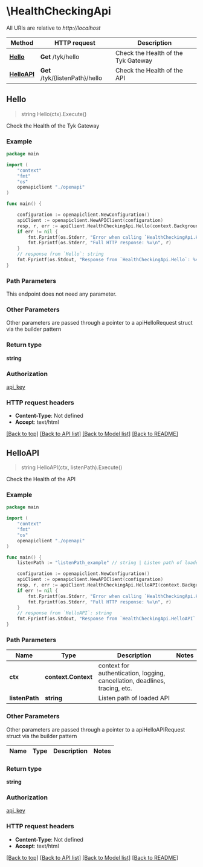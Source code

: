 # \HealthCheckingApi

All URIs are relative to *http://localhost*

Method | HTTP request | Description
------------- | ------------- | -------------
[**Hello**](HealthCheckingApi.md#Hello) | **Get** /tyk/hello | Check the Health of the Tyk Gateway
[**HelloAPI**](HealthCheckingApi.md#HelloAPI) | **Get** /tyk/{listenPath}/hello | Check the Health of the API



## Hello

> string Hello(ctx).Execute()

Check the Health of the Tyk Gateway



### Example

```go
package main

import (
    "context"
    "fmt"
    "os"
    openapiclient "./openapi"
)

func main() {

    configuration := openapiclient.NewConfiguration()
    apiClient := openapiclient.NewAPIClient(configuration)
    resp, r, err := apiClient.HealthCheckingApi.Hello(context.Background()).Execute()
    if err != nil {
        fmt.Fprintf(os.Stderr, "Error when calling `HealthCheckingApi.Hello``: %v\n", err)
        fmt.Fprintf(os.Stderr, "Full HTTP response: %v\n", r)
    }
    // response from `Hello`: string
    fmt.Fprintf(os.Stdout, "Response from `HealthCheckingApi.Hello`: %v\n", resp)
}
```

### Path Parameters

This endpoint does not need any parameter.

### Other Parameters

Other parameters are passed through a pointer to a apiHelloRequest struct via the builder pattern


### Return type

**string**

### Authorization

[api_key](../README.md#api_key)

### HTTP request headers

- **Content-Type**: Not defined
- **Accept**: text/html

[[Back to top]](#) [[Back to API list]](../README.md#documentation-for-api-endpoints)
[[Back to Model list]](../README.md#documentation-for-models)
[[Back to README]](../README.md)


## HelloAPI

> string HelloAPI(ctx, listenPath).Execute()

Check the Health of the API



### Example

```go
package main

import (
    "context"
    "fmt"
    "os"
    openapiclient "./openapi"
)

func main() {
    listenPath := "listenPath_example" // string | Listen path of loaded API

    configuration := openapiclient.NewConfiguration()
    apiClient := openapiclient.NewAPIClient(configuration)
    resp, r, err := apiClient.HealthCheckingApi.HelloAPI(context.Background(), listenPath).Execute()
    if err != nil {
        fmt.Fprintf(os.Stderr, "Error when calling `HealthCheckingApi.HelloAPI``: %v\n", err)
        fmt.Fprintf(os.Stderr, "Full HTTP response: %v\n", r)
    }
    // response from `HelloAPI`: string
    fmt.Fprintf(os.Stdout, "Response from `HealthCheckingApi.HelloAPI`: %v\n", resp)
}
```

### Path Parameters


Name | Type | Description  | Notes
------------- | ------------- | ------------- | -------------
**ctx** | **context.Context** | context for authentication, logging, cancellation, deadlines, tracing, etc.
**listenPath** | **string** | Listen path of loaded API | 

### Other Parameters

Other parameters are passed through a pointer to a apiHelloAPIRequest struct via the builder pattern


Name | Type | Description  | Notes
------------- | ------------- | ------------- | -------------


### Return type

**string**

### Authorization

[api_key](../README.md#api_key)

### HTTP request headers

- **Content-Type**: Not defined
- **Accept**: text/html

[[Back to top]](#) [[Back to API list]](../README.md#documentation-for-api-endpoints)
[[Back to Model list]](../README.md#documentation-for-models)
[[Back to README]](../README.md)

